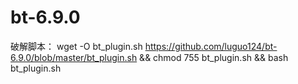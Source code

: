 # bt-6.9.0
破解脚本：
wget -O bt_plugin.sh https://github.com/luguo124/bt-6.9.0/blob/master/bt_plugin.sh && chmod 755 bt_plugin.sh && bash bt_plugin.sh
